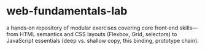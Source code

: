 # web-fundamentals-lab
a hands‑on repository of modular exercises covering core front‑end skills—from HTML semantics and CSS layouts (Flexbox, Grid, selectors) to JavaScript essentials (deep vs. shallow copy, this binding, prototype chain).

